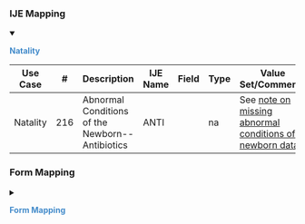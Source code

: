 
### IJE Mapping

<style>
 .context-menu {cursor: context-menu; color: #438bca;}
 .context-menu:hover {opacity: 0.5;}
</style>
<details open>

<summary>

<strong class='context-menu' > Natality </strong>

</summary>
<table class='grid'>
<thead>
  <tr>
    <th style='text-align: center'><strong>Use Case</strong></th>
    <th><strong>#</strong></th>
    <th><strong>Description</strong></th>
    <th><strong>IJE Name</strong></th>
    <th><strong>Field</strong></th>
    <th><strong>Type</strong></th>
    <th><strong>Value Set/Comments</strong></th>
  </tr>
</thead>
<tbody>
<tr>
  <td style='text-align: center'>Natality</td>
  <td>216</td>
  <td>Abnormal Conditions of the Newborn--Antibiotics</td>
  <td>ANTI</td>
  <td></td>
  <td>na</td>
  <td>See <a href='usage.html#abnormal-conditions-of-newborn'>note on missing abnormal conditions of newborn data</a></td>
</tr>

</tbody>
</table>

</details>
<p></p>

### Form Mapping
<details>

<summary>

<strong class='context-menu' >Form Mapping</strong>

</summary>
<table class='grid'>
<thead>
  <tr>
    <th style='text-align: center'><strong>Item #</strong></th>
    <th><strong>Form Field</strong></th>
    <th><strong>FHIR Profile Field</strong></th>
    <th><strong>Reference</strong></th>
  </tr>
</thead>
<tbody>
<tr>
  <td style='text-align: center'>54.5</td>
  <td>Abnormal Conditions of the Newborn: Antibiotics received by the newborn for suspected neonatal sepsis</td>
  <td>-</td>
  <td><a href='https://www.cdc.gov/nchs/data/dvs/birth11-03final-ACC.pdf'> Certificate of Live Birth</a></td>
</tr>
<tr>
  <td style='text-align: center'>36.5</td>
  <td>Abnormal Conditions of the Newborn: Antibiotics received by the newborn for suspected neonatal sepsis</td>
  <td>-</td>
  <td><a href='https://www.cdc.gov/nchs/data/dvs/facility-worksheet-2016-508.pdf'> Facility Worksheet for the Live Birth Certificate</a></td>
</tr>
<tr>
  <td style='text-align: center'>36.5</td>
  <td>Abnormal Conditions of the Newborn: Antibiotics received by the newborn for suspected neonatal sepsis</td>
  <td>-</td>
  <td><a href='https://www.cdc.gov/nchs/data/dvs/multiple-births-worksheet-2016.pdf'> Attachment to the Facility Worksheet for the Live Birth Certificate for Multiple Births</a></td>
</tr>
</tbody>
</table>

</details>

